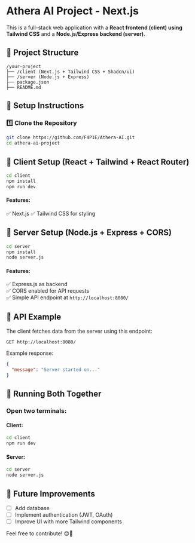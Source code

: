 # Athera AI Project - Next.js

This is a full-stack web application with a **React frontend (client) using Tailwind CSS** and a **Node.js/Express backend (server)**.

## 📁 Project Structure

```
/your-project
├── /client (Next.js + Tailwind CSS + Shadcn/ui)
├── /server (Node.js + Express)
├── package.json
├── README.md
```

## 🚀 **Setup Instructions**

### **1️⃣ Clone the Repository**

```sh
git clone https://github.com/F4P1E/Athera-AI.git
cd athera-ai-project
```

## **🔹 Client Setup (React + Tailwind + React Router)**

```sh
cd client
npm install
npm run dev
```

#### **Features:**

✅ Next.js 
✅ Tailwind CSS for styling  

## **🔹 Server Setup (Node.js + Express + CORS)**

```sh
cd server
npm install
node server.js
```

#### **Features:**

✅ Express.js as backend  
✅ CORS enabled for API requests  
✅ Simple API endpoint at `http://localhost:8080/`

## **🔗 API Example**

The client fetches data from the server using this endpoint:

```
GET http://localhost:8080/
```

Example response:

```json
{
  "message": "Server started on..."
}
```

## **🎯 Running Both Together**

### Open two terminals:

#### **Client:**

```sh
cd client
npm run dev
```

#### **Server:**

```sh
cd server
node server.js
```

## 📌 **Future Improvements**

- [ ] Add database
- [ ] Implement authentication (JWT, OAuth)
- [ ] Improve UI with more Tailwind components

Feel free to contribute! 😊🎉
